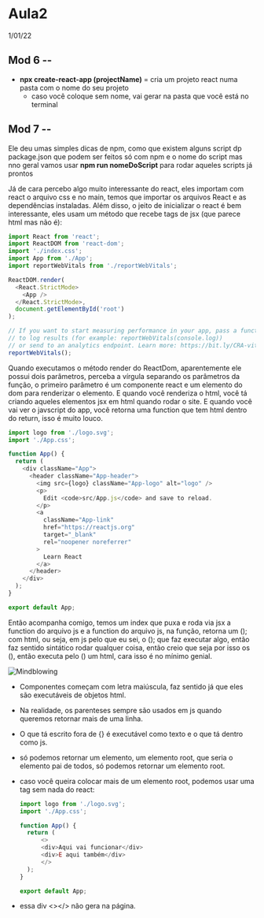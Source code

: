 # Aula2
1/01/22

## Mod 6 --

* **npx create-react-app (projectName)** = cria um projeto react numa pasta com o nome do seu projeto
  * caso você coloque sem nome, vai gerar na pasta que você está no terminal

## Mod 7 --

Ele deu umas simples dicas de npm, como que existem alguns script dp package.json que podem ser feitos só com npm e o nome do script mas nno geral vamos usar **npm run nomeDoScript** para rodar aqueles scripts já prontos

Já de cara percebo algo muito interessante do react, eles importam com react o arquivo css e no main, temos que importar os arquivos React e as dependências instaladas. Além disso, o jeito de inicializar o react é bem interessante, eles usam um método que recebe tags de jsx (que parece html mas não é):

~~~js
import React from 'react';
import ReactDOM from 'react-dom';
import './index.css';
import App from './App';
import reportWebVitals from './reportWebVitals';

ReactDOM.render(
  <React.StrictMode>
    <App />
  </React.StrictMode>,
  document.getElementById('root')
);

// If you want to start measuring performance in your app, pass a function
// to log results (for example: reportWebVitals(console.log))
// or send to an analytics endpoint. Learn more: https://bit.ly/CRA-vitals
reportWebVitals();
~~~

Quando executamos o método render do ReactDom, aparentemente ele possui dois parâmetros, perceba a vírgula separando os parâmetros da função, o primeiro parâmetro é um componente react e um elemento do dom para renderizar o elemento. E quando você renderiza o html, você tá criando aqueles elementos jsx em html quando rodar o site. E quando você vai ver o javscript do app, você retorna uma function que tem html dentro do return, isso é muito louco.

~~~js
import logo from './logo.svg';
import './App.css';

function App() {
  return (
    <div className="App">
      <header className="App-header">
        <img src={logo} className="App-logo" alt="logo" />
        <p>
          Edit <code>src/App.js</code> and save to reload.
        </p>
        <a
          className="App-link"
          href="https://reactjs.org"
          target="_blank"
          rel="noopener noreferrer"
        >
          Learn React
        </a>
      </header>
    </div>
  );
}

export default App;
~~~

Então acompanha comigo, temos um index que puxa e roda via jsx a function do arquivo js e a function do arquivo js, na função, retorna um (); com html, ou seja, em js pelo que eu sei, o (); que faz executar algo, então faz sentido sintático rodar qualquer coisa, então creio que seja por isso os (), então executa pelo () um html, cara isso é no mínimo genial.

![Mindblowing](https://c.tenor.com/tvFWFDXRrmMAAAAd/blow-mind-mind-blown.gif)

* Componentes começam com letra maiúscula, faz sentido já que eles são executáveis de objetos html.
* Na realidade, os parenteses sempre são usados em js quando queremos retornar mais de uma linha.
* O que tá escrito fora de {} é executável como texto e o que tá dentro como js.
* só podemos retornar um elemento, um elemento root, que seria o elemento pai de todos, só podemos retornar um elemento root.
* caso você queira colocar mais de um elemento root, podemos usar uma tag sem nada do react:

  ~~~js
  import logo from './logo.svg';
  import './App.css';

  function App() {
    return (
        <>
        <div>Aqui vai funcionar</div>
        <div>E aqui também</div>
        </>
    );
  }

  export default App;
  ~~~

* essa div <></> não gera na página.
